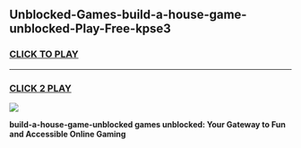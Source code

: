 
## Unblocked-Games-build-a-house-game-unblocked-Play-Free-kpse3
<h3>
<a href="https://premium76.site?title=build-a-house-game-unblocked&ref=23A">CLICK TO PLAY</a></h3>
<hr>

<h3>
<a href="https://premium76.site?title=build-a-house-game-unblocked&ref=23A">CLICK 2 PLAY</a>
  
</h3>

<a href="https://premium76.site?title=build-a-house-game-unblocked&ref=23A"><img src="https://clearcache.store/games.png"></a>


**build-a-house-game-unblocked games unblocked: Your Gateway to Fun and Accessible Online Gaming**
